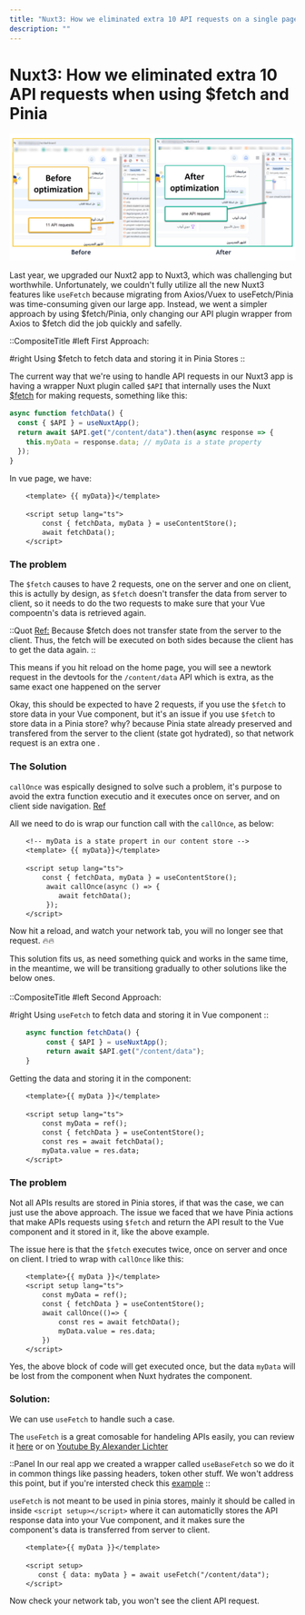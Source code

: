 ```yaml
---
title: "Nuxt3: How we eliminated extra 10 API requests on a single page using $fetch and Pinia"
description: ""
---
```


# Nuxt3: How we eliminated extra 10 API requests when using $fetch and Pinia

![nuxt-avoid-client-requests](/blog/nuxt-avoid-client-requests.jpg)

Last year, we upgraded our Nuxt2 app to Nuxt3, which was challenging but worthwhile. Unfortunately, we couldn't fully utilize all the new Nuxt3 features like `useFetch` because migrating from Axios/Vuex to useFetch/Pinia was time-consuming given our large app. Instead, we went a simpler approach by using $fetch/Pinia, only changing our API plugin wrapper from Axios to $fetch did the job quickly and safelly.

::CompositeTitle
#left
First Approach:

#right
Using $fetch to fetch data and storing it in Pinia Stores
::

The current way that we're using to handle API requests in our Nuxt3 app is having a wrapper Nuxt plugin called `$API` that internally uses the Nuxt [$fetch](https://nuxt.com/docs/api/utils/dollarfetch) for making requests, something like this:

```js [stores/data.ts]
async function fetchData() {
  const { $API } = useNuxtApp();
  return await $API.get("/content/data").then(async response => {
    this.myData = response.data; // myData is a state property
  });
}
```

In vue page, we have:

<!-- prettier-ignore -->
```vue [pages/home.vue]
    <template> {{ myData}}</template>

    <script setup lang="ts">
        const { fetchData, myData } = useContentStore();
        await fetchData();
    </script>
```

### The problem

The `$fetch` causes to have 2 requests, one on the server and one on client, this is actully by design, as `$fetch` doesn't transfer the data from server to client, so it needs to do the two requests to make sure that your Vue compoentn's data is retrieved again.

::Quot
[Ref:](https://nuxt.com/docs/api/utils/dollarfetch)
Because $fetch does not transfer state from the server to the client. Thus, the fetch will be executed on both sides because the client has to get the data again.
::

This means if you hit reload on the home page, you will see a newtork request in the devtools for the `/content/data` API which is extra, as the same exact one happened on the server

Okay, this should be expected to have 2 requests, if you use the `$fetch` to store data in your Vue component, but it's an issue if you use `$fetch` to store data in a Pinia store? why? because Pinia state already preserved and transfered from the server to the client (state got hydrated), so that network request is an extra one .

### The Solution

`callOnce` was espically designed to solve such a problem, it's purpose to avoid the extra function executio and it executes once on server, and on client side navigation. [Ref](https://github.com/nuxt/nuxt/pull/24787)

All we need to do is wrap our function call with the `callOnce`, as below:

<!-- prettier-ignore -->
```vue [pages/home.vue]
    <!-- myData is a state propert in our content store -->
    <template> {{ myData}}</template>

    <script setup lang="ts">
        const { fetchData, myData } = useContentStore();
         await callOnce(async () => {
            await fetchData();
         });
    </script>
```

Now hit a reload, and watch your network tab, you will no longer see that request. 🔥🔥

This solution fits us, as need something quick and works in the same time, in the meantime, we will be transitiong gradually to other solutions like the below ones.
<br><br>
::CompositeTitle
#left
Second Approach:

#right
Using `useFetch` to fetch data and storing it in Vue component
::

<!-- prettier-ignore -->
```js [stores/data.ts]
    async function fetchData() {
         const { $API } = useNuxtApp();
         return await $API.get("/content/data");
    }

````

Getting the data and storing it in the component:

<!-- prettier-ignore -->
```vue [home.vue]
    <template>{{ myData }}</template>

    <script setup lang="ts">
        const myData = ref();
        const { fetchData } = useContentStore();
        const res = await fetchData();
        myData.value = res.data;
    </script>
````

### The problem

Not all APIs results are stored in Pinia stores, if that was the case, we can just use the above approach. The issue we faced that we have Pinia actions that make APIs requests using `$fetch` and return the API result to the Vue component and it stored in it, like the above example.

The issue here is that the `$fetch` executes twice, once on server and once on client. I tried to wrap with `callOnce` like this:

<!-- prettier-ignore -->
```vue [home.vue]
    <template>{{ myData }}</template>
    <script setup lang="ts">
        const myData = ref();
        const { fetchData } = useContentStore();
        await callOnce(()=> {
            const res = await fetchData();
            myData.value = res.data;
        })
    </script>
````

Yes, the above block of code will get executed once, but the data `myData` will be lost from the component when Nuxt hydrates the component.

### Solution:

We can use `useFetch` to handle such a case.

The `useFetch` is a great comosable for handeling APIs easily, you can review it [here](https://nuxt.com/docs/api/composables/use-fetch) or on [Youtube By Alexander Lichter](https://www.youtube.com/watch?v=njsGVmcWviY&t=2s)

::Panel
In our real app we created a wrapper called `useBaseFetch` so we do it in common things like passing headers, token other stuff. We won't address this point, but if you're intersted check this [example](https://gist.github.com/zuramai/784dd7c14ca6c4090ba6f00c93bb0a29)
::

`useFetch` is not meant to be used in pinia stores, mainly it should be called in inside `<script setup></script>` where it can automaticlly stores the API response data into your Vue component, and it makes sure the component's data is transferred from server to client.

<!-- prettier-ignore -->
```vue [pages/home.vue]
    <template>{{ myData }}</template>

    <script setup>
       const { data: myData } = await useFetch("/content/data");
    </script>
```

Now check your network tab, you won't see the client API request.
